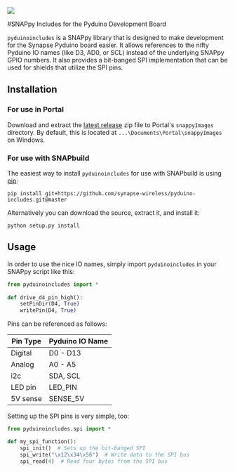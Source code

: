 [![](https://cloud.githubusercontent.com/assets/1317406/12406044/32cd9916-be0f-11e5-9b18-1547f284f878.png)](http://www.synapse-wireless.com/)

#SNAPpy Includes for the Pyduino Development Board

`pyduinoincludes` is a SNAPpy library that is designed to make development for the Synapse Pyduino board easier. It
allows references to the nifty Pyduino IO names (like D3, AD0, or SCL) instead of the underlying SNAPpy GPIO numbers.
It also provides a bit-banged SPI implementation that can be used for shields that utilize the SPI pins.

## Installation

### For use in Portal

Download and extract the [latest release](https://github.com/synapse-wireless/pyduino-includes/releases) zip file to Portal's `snappyImages` directory. 
By default, this is located at `...\Documents\Portal\snappyImages` on Windows.

### For use with SNAPbuild

The easiest way to install `pyduinoincludes` for use with SNAPbuild is using 
[pip](https://pip.pypa.io/en/latest/installing.html):

    pip install git+https://github.com/synapse-wireless/pyduino-includes.git@master

Alternatively you can download the source, extract it, and install it:

    python setup.py install

## Usage

In order to use the nice IO names, simply import `pyduinoincludes` in your SNAPpy script like this:

```python
from pyduinoincludes import *
    
def drive_d4_pin_high():
    setPinDir(D4, True)
    writePin(D4, True)
```

Pins can be referenced as follows:

| Pin Type | Pyduino IO Name |
|----------|-----------------|
| Digital  | D0 - D13        |
| Analog   | A0 - A5         |
| i2c      | SDA, SCL        |
| LED pin  | LED_PIN         |
| 5V sense | SENSE_5V        |

Setting up the SPI pins is very simple, too:

```python
from pyduinoincludes.spi import *

def my_spi_function():
    spi_init()  # Sets up the bit-banged SPI
    spi_write("\x12\x34\x56")  # Write data to the SPI bus
    spi_read(4)  # Read four bytes from the SPI bus
```
